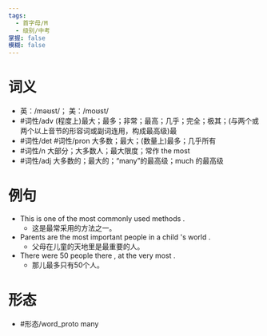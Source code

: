 ```yaml
---
tags:
  - 首字母/M
  - 级别/中考
掌握: false
模糊: false
---
```

# 词义
- 英：/məʊst/； 美：/moʊst/
- #词性/adv  (程度上)最大；最多；非常；最高；几乎；完全；极其；(与两个或两个以上音节的形容词或副词连用，构成最高级)最
- #词性/det #词性/pron  大多数；最大；(数量上)最多；几乎所有
- #词性/n  大部分；大多数人；最大限度；常作 the most
- #词性/adj  大多数的；最大的；“many”的最高级；much 的最高级
# 例句
- This is one of the most commonly used methods .
	- 这是最常采用的方法之一。
- Parents are the most important people in a child 's world .
	- 父母在儿童的天地里是最重要的人。
- There were 50 people there , at the very most .
	- 那儿最多只有50个人。
# 形态
- #形态/word_proto many
